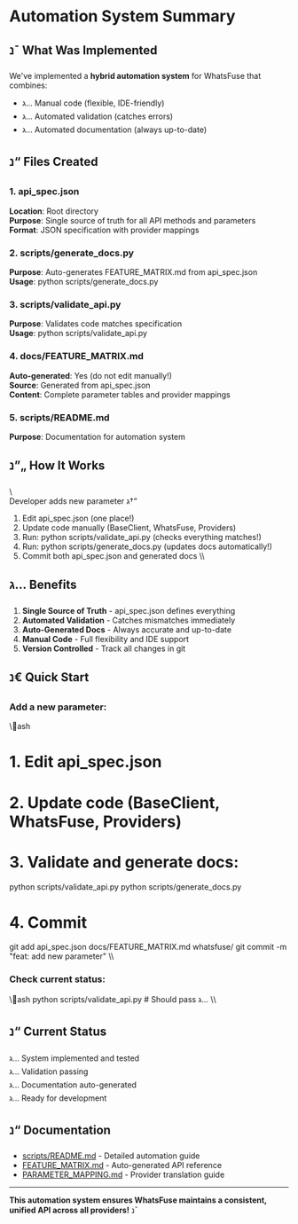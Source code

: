 ﻿# Automation System Summary

## נ¯ What Was Implemented

We've implemented a **hybrid automation system** for WhatsFuse that combines:
- ג… Manual code (flexible, IDE-friendly)
- ג… Automated validation (catches errors)
- ג… Automated documentation (always up-to-date)

## נ“ Files Created

### 1. api_spec.json
**Location**: Root directory  
**Purpose**: Single source of truth for all API methods and parameters  
**Format**: JSON specification with provider mappings

### 2. scripts/generate_docs.py
**Purpose**: Auto-generates FEATURE_MATRIX.md from api_spec.json  
**Usage**: python scripts/generate_docs.py

### 3. scripts/validate_api.py  
**Purpose**: Validates code matches specification  
**Usage**: python scripts/validate_api.py

### 4. docs/FEATURE_MATRIX.md
**Auto-generated**: Yes (do not edit manually!)  
**Source**: Generated from api_spec.json  
**Content**: Complete parameter tables and provider mappings

### 5. scripts/README.md
**Purpose**: Documentation for automation system

## נ”„ How It Works

\\\
Developer adds new parameter
        ג†“
1. Edit api_spec.json (one place!)
2. Update code manually (BaseClient, WhatsFuse, Providers)
3. Run: python scripts/validate_api.py (checks everything matches!)
4. Run: python scripts/generate_docs.py (updates docs automatically!)
5. Commit both api_spec.json and generated docs
\\\

## ג… Benefits

1. **Single Source of Truth** - api_spec.json defines everything
2. **Automated Validation** - Catches mismatches immediately
3. **Auto-Generated Docs** - Always accurate and up-to-date
4. **Manual Code** - Full flexibility and IDE support
5. **Version Controlled** - Track all changes in git

## נ€ Quick Start

### Add a new parameter:
\\\ash
# 1. Edit api_spec.json
# 2. Update code (BaseClient, WhatsFuse, Providers)
# 3. Validate and generate docs:
python scripts/validate_api.py
python scripts/generate_docs.py
# 4. Commit
git add api_spec.json docs/FEATURE_MATRIX.md whatsfuse/
git commit -m \"feat: add new parameter\"
\\\

### Check current status:
\\\ash
python scripts/validate_api.py  # Should pass ג…
\\\

## נ“ Current Status

ג… System implemented and tested  
ג… Validation passing  
ג… Documentation auto-generated  
ג… Ready for development

## נ“ Documentation

- [scripts/README.md](../../scripts/README.md) - Detailed automation guide
- [FEATURE_MATRIX.md](../FEATURE_MATRIX.md) - Auto-generated API reference
- [PARAMETER_MAPPING.md](../PARAMETER_MAPPING.md) - Provider translation guide

---

**This automation system ensures WhatsFuse maintains a consistent, unified API across all providers!** נ¯
